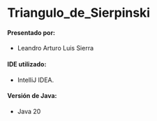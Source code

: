 # Triangulo_de_Sierpinski

#### Presentado por:
* Leandro Arturo Luis Sierra

#### IDE utilizado:
* IntelliJ IDEA.

#### Versión de Java:
* Java 20
